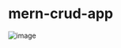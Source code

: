 # mern-crud-app
![image](https://user-images.githubusercontent.com/65794951/188298146-db61c340-1172-4e48-8706-6dddf972a436.png)
